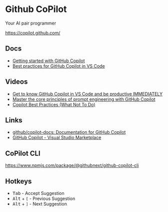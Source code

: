 # Github CoPilot

Your AI pair programmer

<https://copilot.github.com/>

## Docs

* [Getting started with GitHub Copilot](https://github.com/features/copilot/getting-started)
* [Best practices for GitHub Copilot in VS Code](https://code.visualstudio.com/docs/copilot/prompt-crafting)

## Videos

* [Get to know GitHub Copilot in VS Code and be productive IMMEDIATELY](https://www.youtube.com/watch?v=jXp5D5ZnxGM)
* [Master the core principles of prompt engineering with GitHub Copilot](https://www.youtube.com/watch?v=hh1nOX14TyY)
* [Copilot Best Practices (What Not To Do)](https://www.youtube.com/watch?v=2q0BoioYSxQ)

## Links

* [github/copilot-docs: Documentation for GitHub Copilot](https://github.com/github/copilot-docs)
* [GitHub Copilot - Visual Studio Marketplace](https://marketplace.visualstudio.com/items?itemName=GitHub.copilot)

## CoPilot CLI

<https://www.npmjs.com/package/@githubnext/github-copilot-cli>


## Hotkeys

* <kbd>Tab</kbd> - Accept Suggestion
* <kbd>Alt</kbd> + <kbd>`[`</kbd> - Previous Suggestion
* <kbd>Alt</kbd> + <kbd>`]`</kbd> - Next Suggestion



